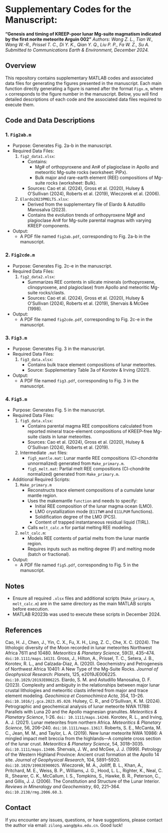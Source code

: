 # Supplementary Codes for the Manuscript:
**“Genesis and timing of KREEP-poor lunar Mg-suite magmatism indicated by the first norite meteorite Arguin 002”**
*Authors: Wang Z. L., Tian W., Wang W.-R., Prissel T. C., Di Y. K., Qian Y. Q., Liu P. P., Fa W. Z., Su A.*
*Submitted to Communications Earth & Environment, December 2024.*

## Overview
This repository contains supplementary MATLAB codes and associated data files for generating the figures presented in the manuscript. Each main function directly generating a figure is named after the format ```Figx.m```, where ```x``` corresponds to the figure number in the manuscript. Below, you will find detailed descriptions of each code and the associated data files required to execute them.

## Code and Data Descriptions
### 1. ```Fig2ab.m```
  * Purpose: Generates Fig. 2a-b in the manuscript.
  * Required Data Files:
    1. ```fig2_data1.xlsx```:
       * Contains:
         * Mg# of orthopyroxene and An# of plagioclase in Apollo and meteoritic Mg-suite rocks (worksheet: PlPx).
         * Bulk major and rare-earth element (REE) compositions of Mg-suite rocks (worksheet: Bulk).
       * Sources: Cao et al. (2024), Gross et al. (2020), Hulsey & O'Sullivan (2024), Roberts et al. (2019), Wieczorek et al. (2006).
    2. ```Elardo2023PMELTS.xlsx```:
       * Derived from the supplementary file of Elardo & Astudillo Manosalva (2023).
       * Contains the evolution trends of orthopyroxene Mg# and plagioclase An# for Mg-suite parental magmas with varying KREEP components.
  * Output:
    * A PDF file named ```fig2ab.pdf```, corresponding to Fig. 2a-b in the manuscript.
### 2. ```Fig2cde.m```
  * Purpose: Generates Fig. 2c-e in the manuscript.
  * Required Data Files:
    1. ```fig2_data2.xlsx```:
       * Summarizes REE contents in silicate minerals (orthopyroxene, clinopyroxene, and plagioclase) from Apollo and meteoritic Mg-suite rocks/clasts.
       * Sources: Cao et al. (2024), Gross et al. (2020), Hulsey & O'Sullivan (2024), Roberts et al. (2019), Shervais & McGee (1998).
  * Output:
    * A PDF file named ```fig2cde.pdf```, corresponding to Fig. 2c-e in the manuscript.
### 3. ```Fig3.m```
  * Purpose: Generates Fig. 3 in the manuscript.
  * Required Data Files:
    1. ```fig3_data.xlsx```:
       * Contains bulk trace element compositions of lunar meteorites.
       * Source: Supplementary Table 3a of Korotev & Irving (2021).
  * Output:
    * A PDF file named ```fig3.pdf```, corresponding to Fig. 3 in the manuscript.
### 4. ```Fig5.m```
  * Purpose: Generates Fig. 5 in the manuscript.
  * Required Data Files:
    1. ```fig5_data.xlsx```:
       * Contains parental magma REE compositions calculated from reported mineral trace-element compositions of KREEP-free Mg-suite clasts in lunar meteorites.
       * Sources: Cao et al. (2024), Gross et al. (2020), Hulsey & O'Sullivan (2024), Roberts et al. (2019).
    2. Intermediate ```.mat``` files:
       * ```fig5_mantle.mat```: Lunar mantle REE compositions (CI-chondrite unnormalized) generated from ```Make_primary.m```.
       * ```fig5_melt.mat```: Partial melt REE compositions (CI-chondrite normalized) generated from ```Make_primary.m```.
  * Additional Required Scripts:
    1. ```Make_primary.m```
       * Reconstructs trace element compositions of a cumulate lunar mantle region.
       * Uses the makemantle ```function``` and needs to specify:
          * Initial REE composition of the lunar magma ocean (LMO).
          * LMO crystallization mode (```E11TWM``` and ```E11LPUM``` functions).
          * Solidification degree of the LMO (PCS).
          * Content of trapped instantaneous residual liquid (TIRL).
       * Calls ```melt_calc.m``` for partial melting REE modeling.
    2. ```melt_calc.m```:
       * Models REE contents of partial melts from the lunar mantle region.
       * Requires inputs such as melting degree (F) and melting mode (batch or fractional).
  * Output:
    * A PDF file named ```fig5.pdf```, corresponding to Fig. 5 in the manuscript.

## Notes
  * Ensure all required ```.xlsx``` files and additional scripts (```Make_primary.m```, ```melt_calc.m```) are in the same directory as the main MATLAB scripts before execution.
  * MATLAB R2023b was used to execute these scripts in December 2024.

## References
Cao, H. J., Chen, J., Yin, C. X., Fu, X. H., Ling, Z. C., Che, X. C. (2024). The lithologic diversity of the Moon recorded in lunar meteorites Northwest Africa 7611 and 10480. *Meteoritics & Planetary Science*, 59(3), 435–474. ```doi:10.1111/maps.14131```.
Gross, J., Hilton, A., Prissel, T. C., Setera, J. B., Korotev, R. L., and Calzada-Diaz, A. (2020). Geochemistry and Petrogenesis of Northwest Africa 10401: A New Type of the Mg-Suite Rocks. *Journal of Geophysical Research: Planets*, 125, e2019JE006225. ```doi:10.1029/2019JE006225```.
Elardo, S. M. and Astudillo Manosalva, D. F. (2023). Complexity and ambiguity in the relationships between major lunar crustal lithologies and meteoritic clasts inferred from major and trace element modeling. *Geochimica et Cosmochimica Acta*, 354, 13–26. ```doi:10.1016/j.gca.2023.05.020```.
Hulsey, C. R., and O’Sullivan, K. M. (2024). Petrographic and geochemical analysis of lunar meteorite NWA 11788: Parallels with Luna 20 and the Apollo magnesian granulites. *Meteoritics & Planetary Science*, 1-26. ```doi: 10.1111/maps.14248```.
Korotev, R. L., and Irving, A. J. (2021). Lunar meteorites from northern Africa. *Meteoritics & Planetary Science*, 56, 206–240. ```doi:10.1111/maps.13617```.
Roberts, S. E., McCanta, M. C., Jean, M. M., and Taylor, L. A. (2019). New lunar meteorite NWA 10986: A mingled impact melt breccia from the highlands—A complete cross section of the lunar crust. *Meteoritics & Planetary Science*, 54, 3018–3035. ```doi:10.1111/maps.13406```.
Shervais, J. W., and McGee, J. J. (1999). Petrology of the Western Highland Province: Ancient crust formation at the Apollo 14 site. *Journal of Geophysical Research*, 104, 5891–5920. ```doi:10.1029/1998JE900025```.
Wieczorek, M. A., Jolliff, B. L., Khan, A., Pritchard, M. E., Weiss, B. P., Williams, J. G., Hood, L. L., Righter, K., Neal, C. R., Shearer, C. K., McCallum, I. S., Tompkins, S., Hawke, B. R., Peterson, C., and Gillis, J. J. (2006). The Constitution and Structure of the Lunar Interior. *Reviews in Mineralogy and Geochemistry*, 60, 221–364. ```doi:10.2138/rmg.2006.60.3```.

## Contact
If you encounter any issues, questions, or have suggestions, please contact the author via email: ```zilong.wang@pku.edu.cn```.
Good luck!
